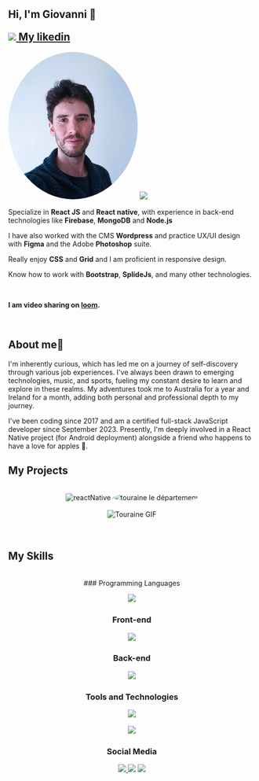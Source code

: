 
<!-- Introduction -->

  ## <p>Hi, I'm Giovanni 👋 </p><a align="right" href="https://www.linkedin.com/in/giovanni-zoppis/"><img width="20" height="auto" src="https://skillicons.dev/icons?i=linkedin" /> My likedin</a>
<div align="left">
  <div>
  <img height="300" width="auto" style="border-radius:50%" src="https://github.com/Gi0vak/Gi0vak/blob/main/modifMoi.jpg" alt="reactNative"/>
  <img height="300" width="auto"src="https://github-readme-stats.vercel.app/api?username=Gi0vak"/>
  </div>
  <p> Specialize in <b>React JS</b> and <b>React native</b>, with experience in back-end technologies like <b>Firebase</b>, <b>MongoDB</b> and <b>Node.js</b></p>
  <p>I have also worked with the CMS <b>Wordpress</b> and practice UX/UI design with <b>Figma</b> and the Adobe <b>Photoshop</b> suite.</p> 
  <p>Really enjoy <b>CSS</b> and <b>Grid</b> and I am proficient in responsive design. 
    </p>
    <p> Know how to work with <b>Bootstrap</b>, <b>SplideJs</b>, and many other technologies.  </p>
  <br>
  
  <p><b>I am video sharing on <a href="https://www.loom.com/share/0d7dbe062342449fb6e42c4d0c72e116">loom</a>.    </b></p>
    </p>
  <br>
</div>

## About me👋
<p> I'm inherently curious, which has led me on a journey of self-discovery through various job experiences. I've always been drawn to emerging technologies, music, and sports, fueling my constant desire to learn and explore in these realms. My adventures took me to Australia for a year and Ireland for a month, adding both personal and professional depth to my journey.

I've been coding since 2017 and am a certified full-stack JavaScript developer since September 2023. Presently, I'm deeply involved in a React Native project (for Android deployment) alongside a friend who happens to have a love for apples 🍏.</p>
  
## My Projects

  <div align="center" >
<br>
 <div>
  <img height="auto" width="200" src="https://devocean.sk.com/editorImg/2023/5/20/86c0b9b5c4e3dc4d3ee15f233b9e7b8140da91298e03f30be5576712ac8e6cd3" alt="reactNative"/>
  <img height="156" width="200" style="border-radius:50%" src="https://upload.wikimedia.org/wikipedia/fr/b/bf/Logo_Indre-et-Loire_-_2019.svg" alt="touraine le département"/>
 </div>
    <div>
    <br>
  <img src="https://github.com/Gi0vak/Gi0vak/blob/main/touraineTheGif.gif" alt="Touraine GIF"/>
  </div>
</div>
<br>
<br>


  
## My Skills


<br>

<div align="center" >
### Programming Languages

<p align="center">
  <img src="https://skillicons.dev/icons?i=ts,php,py" />
</p>

### Front-end

<p align="center">
  <img src="https://skillicons.dev/icons?i=react,html,css,bootstrap,wordpress,nextjs" />
</p>

### Back-end

<p align="center">
  <img src="https://skillicons.dev/icons?i=nodejs,express,mongodb,mysql,firebase" />
</p>

### Tools and Technologies

<p align="center">
  <img src="https://skillicons.dev/icons?i=figma,ps,wordpress,regex,postman" />
</p>

<p align="center">
  <img src="https://skillicons.dev/icons?i=codepen,vscode,php,py,powershell,xd" />
</p>

### Social Media

<p align="center">
  <a href="https://linkedin.com/in/giovanni-zoppis/">
    <img src="https://skillicons.dev/icons?i=linkedin" />
  </a>
    <img src="https://skillicons.dev/icons?i=instagram" />
    <img src="https://skillicons.dev/icons?i=stackoverflow" />
</p>
</div>
